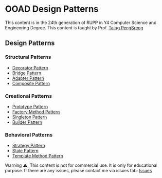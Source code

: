 # OOAD Design Patterns
This content is in the 24th generation of RUPP in Y4 Computer Science and Engineering Degree. This content is taught by Prof. [Taing PengSreng](https://github.com/taingp)

## Design Patterns
### Structural Patterns
- [Decorator Pattern](./decorator)
- [Bridge Pattern](./bridge)
- [Adapter Pattern](./adapter)
- [Composite Pattern](./composite)

### Creational Patterns
- [Prototype Pattern](./prototype)
- [Factory Method Pattern](./factory-method)
- [Singleton Pattern](./singleton)
- [Builder Pattern](./builder)

### Behavioral Patterns
- [Strategy Pattern](./strategy)
- [State Pattern](./state)
- [Template Method Pattern](./template-method)

Warning ⚠️: This content is not for commercial use. It is only for educational purpose. If there are any issues, please contact me via issues tab: [Issues](/issues)
